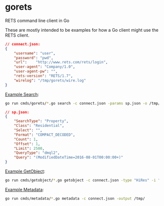 gorets
======

RETS command line client in Go 

These are mostly intended to be examples for how a Go client might use the RETS client. 


```json
// connect.json:
{
	"username": "user",
	"password": "pwd",
	"url":	  "http://www.rets.com/rets/login",
	"user-agent": "Company/1.0",
	"user-agent-pw": "",
	"rets-version": "RETS/1.7",
	"wirelog": "/tmp/gorets/wire.log"
}
```

[Example Search](search.go):
```sh
go run cmds/gorets/*.go search -c connect.json -params sp.json -o /tmp/
```
```json
// sp.json:
{
	"SearchType": "Property",
	"Class": "Residential",
	"Select": "",
	"Format": "COMPACT_DECODED",
	"Count": 1,
	"Offset": 1,
	"Limit": 2500,
	"QueryType": "dmql2",
	"Query": "(ModifiedDateTime=2016-08-01T00:00:00+)"
}
```

[Example GetObject](getobject.go):
```sh
go run cmds/getobject/*.go getobject -c connect.json -type "HiRes" -i "343234:*" -o /tmp/
```

[Example Metadata](search.go):
```sh
go run cmds/metadata/*.go metadata -c connect.json -output /tmp/
```
